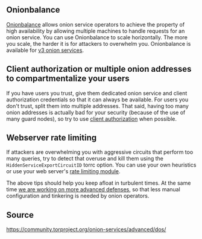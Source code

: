 ## Onionbalance

[Onionbalance](https://onionbalance-v3.readthedocs.io/en/latest/v3/tutorial-v3.html) allows onion service operators to achieve the property of high availability by allowing multiple machines to handle requests for an onion service.
You can use Onionbalance to scale horizontally.
The more you scale, the harder it is for attackers to overwhelm you.
Onionbalance is available for [v3 onion services](https://blog.torproject.org/cooking-onions-reclaiming-onionbalance).

## Client authorization or multiple onion addresses to compartmentalize your users

If you have users you trust, give them dedicated onion service and client authorization credentials so that it can always be available.
For users you don't trust, split them into multiple addresses.
That said, having too many onion addresses is actually bad for your security (because of the use of many guard nodes), so try to use [client authorization](https://community.torproject.org/onion-services/advanced/client-auth) when possible.

## Webserver rate limiting

If attackers are overwhelming you with aggressive circuits that perform too many queries, try to detect that overuse and kill them using the `HiddenServiceExportCircuitID` torrc option.
You can use your own heuristics or use your web server's [rate limiting module](https://www.nginx.com/blog/rate-limiting-nginx/).

The above tips should help you keep afloat in turbulent times.
At the same time [we are working on more advanced defenses](https://blog.torproject.org/stop-the-onion-denial), so that less manual configuration and tinkering is needed by onion operators.


## Source

https://community.torproject.org/onion-services/advanced/dos/
